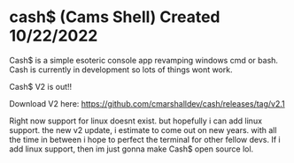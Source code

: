 # cash$ (Cams Shell) Created 10/22/2022
Cash$ is a simple esoteric console app revamping windows cmd or bash. Cash is currently in development so lots of things wont work.



Cash$ V2 is out!!

Download V2 here:
https://github.com/cmarshalldev/cash/releases/tag/v2.1

Right now support for linux doesnt exist. but hopefully i can add linux support. the new v2 update, i estimate to come out on new years. with all the time in between i hope to perfect the terminal for other fellow devs. If i add linux support, then im just gonna make Cash$ open source lol.
